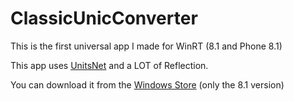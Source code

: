 # ClassicUnicConverter
This is the first universal app I made for WinRT (8.1 and Phone 8.1)

This app uses [UnitsNet](https://github.com/InitialForce/UnitsNet) and a LOT of Reflection.

You can download it from the [Windows Store](http://apps.microsoft.com/windows/it-it/app/96dfa63e-0e15-4385-9e39-9c9e6e7f7ea8) (only the 8.1 version) 

